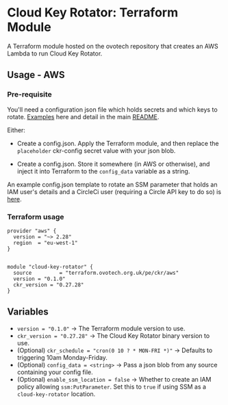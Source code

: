 # Cloud Key Rotator: Terraform Module

A Terraform module hosted on the ovotech repository that creates an AWS Lambda to run Cloud Key Rotator.

## Usage - AWS

### Pre-requisite

You'll need a configuration json file which holds secrets and which keys to rotate.  [Examples](https://github.com/ovotech/cloud-key-rotator/tree/master/examples)
here and detail in the main
[README](https://github.com/ovotech/cloud-key-rotator/blob/master/README.md).

Either:

* Create a config.json. Apply the Terraform module, and then replace the `placeholder` ckr-config secret value with your json blob.

* Create a config.json. Store it somewhere (in AWS or otherwise), and inject it into Terraform to the `config_data` variable as a string.

An example config.json template to rotate an SSM parameter that holds an IAM user's details and a CircleCi user (requiring a Circle API key to do so) is [here](https://github.com/ovotech/cloud-key-rotator/tree/master/examples/config-template.tmpl).

### Terraform usage

```
provider "aws" {
  version = "~> 2.28"
  region  = "eu-west-1"
}


module "cloud-key-rotator" {
  source         = "terraform.ovotech.org.uk/pe/ckr/aws"
  version = "0.1.0"
  ckr_version = "0.27.28"
}
```

## Variables

* `version = "0.1.0"` -> The Terraform module version to use.
* `ckr_version = "0.27.28"` -> The Cloud Key Rotator binary version to use.
* (Optional) `ckr_schedule = "cron(0 10 ? * MON-FRI *)"` -> Defaults to triggering 10am Monday-Friday.
* (Optional) `config_data = <string>` -> Pass a json blob from any source containing your config file.
* (Optional) `enable_ssm_location = false` -> Whether to create an IAM policy allowing `ssm:PutParameter`.
Set this to `true` if using SSM as a `cloud-key-rotator` location.
